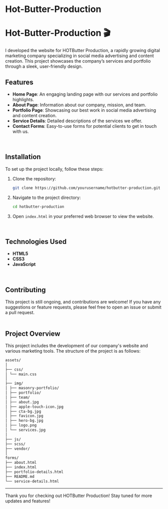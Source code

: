 # Hot-Butter-Production

# Hot-Butter-Production 🎬
I developed the website for HOTButter Production, a rapidly growing digital marketing company specializing in social media advertising and content creation. This project showcases the company’s services and portfolio through a sleek, user-friendly design.


## Features

- **Home Page**: An engaging landing page with our services and portfolio highlights.
- **About Page**: Information about our company, mission, and team.
- **Portfolio Page**: Showcasing our best work in social media advertising and content creation.
- **Service Details**: Detailed descriptions of the services we offer.
- **Contact Forms**: Easy-to-use forms for potential clients to get in touch with us.
<br>

## Installation

To set up the project locally, follow these steps:

1. Clone the repository:

    ```bash
    git clone https://github.com/yourusername/hotbutter-production.git
    ```

2. Navigate to the project directory:

    ```bash
    cd hotbutter-production
    ```

3. Open `index.html` in your preferred web browser to view the website.
<br>

## Technologies Used

- **HTML5**
- **CSS3**
- **JavaScript**
<br>

## Contributing

This project is still ongoing, and contributions are welcome! If you have any suggestions or feature requests, please feel free to open an issue or submit a pull request.
<br> <br>

## Project Overview

This project includes the development of our company's website and various marketing tools. The structure of the project is as follows:

```bash
assets/
│
├── css/
│ └── main.css
│
├── img/
│ ├── masonry-portfolio/
│ ├── portfolio/
│ ├── team/
│ ├── about.jpg
│ ├── apple-touch-icon.jpg
│ ├── cta-bg.jpg
│ ├── favicon.jpg
│ ├── hero-bg.jpg
│ ├── logo.png
│ └── services.jpg
│
├── js/
├── scss/
├── vendor/
│
forms/
├── about.html
├── index.html
├── portfolio-details.html
├── README.md
└── service-details.html
```

---

Thank you for checking out HOTButter Production! Stay tuned for more updates and features!

